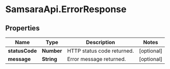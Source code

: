 # SamsaraApi.ErrorResponse

## Properties
Name | Type | Description | Notes
------------ | ------------- | ------------- | -------------
**statusCode** | **Number** | HTTP status code returned. | [optional] 
**message** | **String** | Error message returned. | [optional] 



